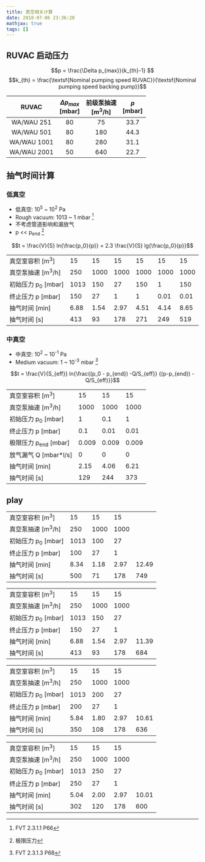 ```yaml
---
title: 真空相关计算
date: 2018-07-06 23:36:20
mathjax: true
tags: []
---
```


## RUVAC 启动压力

$$p = \frac{\Delta p_{max}}{k_{th}-1} $$
$$k_{th} = \frac{\textsf{Nominal pumping speed RUVAC}}{\textsf{Nominal pumping speed backing pump}}$$

| RUVAC       | $\Delta p_{max}$<br /> [mbar] | 前级泵抽速<br /> [m<sup>3</sup>/h] |  *p*<br /> [mbar]  |
| :-: | :-: | :-: | :-: |
| WA/WAU 251  |  80                       |   75                          |  33.7  |
| WA/WAU 501  |  80                       |  180                          |  44.3  |
| WA/WAU 1001 |  80                       |  280                          |  31.1  |
| WA/WAU 2001 |  50                       |  640                          |  22.7  |

## 抽气时间计算

### 低真空

  * 低真空: 10<sup>5</sup> ~ 10<sup>2</sup> Pa
  * Rough vacuum: 1013 ~ 1 mbar [^1]
  * 不考虑管道影响和漏放气
  * p \<\< p<sub>end</sub> [^2]

$$t = \frac{V}{S} ln{\frac{p_0}{p}} = 2.3 \frac{V}{S} lg{\frac{p_0}{p}}$$

||||||||
|-|-|-|-|-|-|-|
| 真空室容积 [m<sup>3</sup>]   |    15  |   15   |    15  |   15   |   15   |   15   |
| 真空泵抽速 [m<sup>3</sup>/h] |   250  |  1000  |  1000  |  1000  |  1000  |  1000  |
| 初始压力 p<sub>0</sub> [mbar]|  1013  |  150   |    27  |   150  |    1   |  150   |
| 终止压力 p [mbar]            |   150  |   27   |     1  |     1  |  0.01  |  0.01  |
| 抽气时间 [min] |  6.88 | 1.54 | 2.97 | 4.51 | 4.14 | 8.65  |
| 抽气时间 [s]   |  413 | 93 | 178 | 271 | 249 | 519  |

### 中真空

  * 中真空: 10<sup>2</sup> ~ 10<sup>-1</sup> Pa
  * Medium vacuum: 1 ~ 10<sup>-3</sup> mbar [^3]

$$t = \frac{V}{S_{eff}} ln{\frac{(p_0 - p_{end}) -Q/S_{eff}} {(p-p_{end}) -Q/S_{eff}}}$$

|||||
|-|-|-|-|
| 真空室容积 [m<sup>3</sup>]      |     15  |     15  |     15  |
| 真空泵抽速 [m<sup>3</sup>/h]    |   1000  |   1000  |   1000  |
| 初始压力 p<sub>0</sub> [mbar]   |     1   |   0.1   |     1   |
| 终止压力 p [mbar]               |   0.1   |  0.01   |  0.01   |
| 极限压力 p<sub>end</sub> [mbar] |  0.009  |  0.009  |  0.009  |
| 放气漏气 Q [mbar*l/s]           |    0    |    0    |    0    |
| 抽气时间 [min]                  |  2.15 | 4.06 | 6.21  |
| 抽气时间 [s]                    |  129 | 244 | 373  |

## play

| | | | | |
|-|-|-|-|-|
| 真空室容积 [m<sup>3</sup>]   |    15  |   15   |    15  | |
| 真空泵抽速 [m<sup>3</sup>/h] |   250  |  1000  |  1000  | |
| 初始压力 p<sub>0</sub> [mbar]|  1013  |  100   |    27  | |
| 终止压力 p [mbar]            |   100  |   27   |     1  | |
| 抽气时间 [min]               |  8.34  |  1.18  |  2.97  | 12.49 |
| 抽气时间 [s]                 |   500  |   71   |   178  |  749 |

| | | | | |
|-|-|-|-|-|
| 真空室容积 [m<sup>3</sup>]   |    15  |   15   |    15  | |
| 真空泵抽速 [m<sup>3</sup>/h] |   250  |  1000  |  1000  | |
| 初始压力 p<sub>0</sub> [mbar]|  1013  |  150   |    27  | |
| 终止压力 p [mbar]            |   150  |   27   |     1  | |
| 抽气时间 [min]               |  6.88  | 1.54   |  2.97  | 11.39 |
| 抽气时间 [s]                 |   413  |   93   |   178  | 684 |

| | | | | |
|-|-|-|-|-|
| 真空室容积 [m<sup>3</sup>]   |    15  |   15   |    15  | |
| 真空泵抽速 [m<sup>3</sup>/h] |   250  |  1000  |  1000  | |
| 初始压力 p<sub>0</sub> [mbar]|  1013  |  200   |    27  | |
| 终止压力 p [mbar]            |   200  |   27   |     1  | |
| 抽气时间 [min]               |  5.84  |  1.80  |  2.97  | 10.61 |
| 抽气时间 [s]                 |   350  |   108  |   178  | 636 |

| | | | | |
|-|-|-|-|-|
| 真空室容积 [m<sup>3</sup>]   |    15  |   15   |    15  | |
| 真空泵抽速 [m<sup>3</sup>/h] |   250  |  1000  |  1000  | |
| 初始压力 p<sub>0</sub> [mbar]|  1013  |  250   |    27  | |
| 终止压力 p [mbar]            |   250  |   27   |     1  | |
| 抽气时间 [min]               |  5.04  |  2.00  |  2.97  | 10.01 |
| 抽气时间 [s]                 |   302  |  120   |   178  | 600 |

[^1]: FVT 2.3.1.1 P66
[^2]: 极限压力
[^3]: FVT 2.3.1.3 P68
